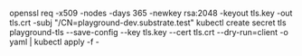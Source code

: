 openssl req -x509 -nodes -days 365 -newkey rsa:2048 -keyout tls.key -out tls.crt -subj "/CN=playground-dev.substrate.test"
kubectl create secret tls playground-tls --save-config --key tls.key --cert tls.crt --dry-run=client -o yaml | kubectl apply -f -
